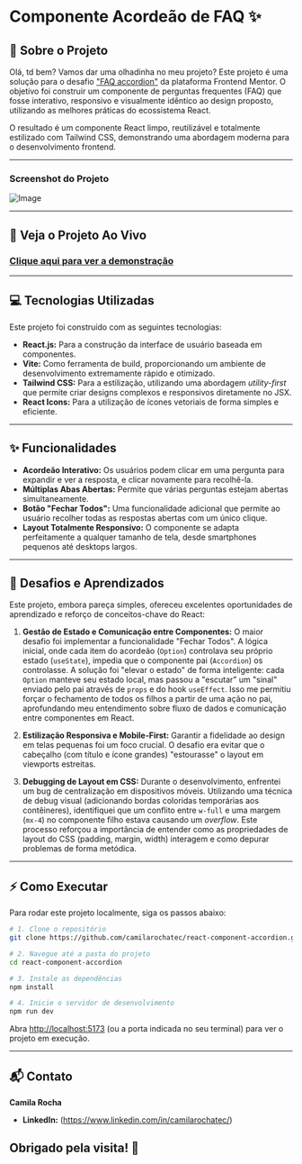 # Componente Acordeão de FAQ ✨
## 📖 Sobre o Projeto
Olá, td bem? Vamos dar uma olhadinha no meu projeto?
Este projeto é uma solução para o desafio ["FAQ accordion"](https://www.frontendmentor.io/challenges/faq-accordion-wyfFdeBwBz) da plataforma Frontend Mentor. O objetivo foi construir um componente de perguntas frequentes (FAQ) que fosse interativo, responsivo e visualmente idêntico ao design proposto, utilizando as melhores práticas do ecossistema React.

O resultado é um componente React limpo, reutilizável e totalmente estilizado com Tailwind CSS, demonstrando uma abordagem moderna para o desenvolvimento frontend.

-----

### Screenshot do Projeto

![Image](https://github.com/user-attachments/assets/dfd29fe4-e9b6-41aa-a572-d4b888fb636a)

-----

## 🚀 Veja o Projeto Ao Vivo

### **[Clique aqui para ver a demonstração](https://www.google.com/search?q=SEU_LINK_DO_PROJETO_AO_VIVO_AQUI)**

-----

## 💻 Tecnologias Utilizadas

Este projeto foi construído com as seguintes tecnologias:

  * **React.js:** Para a construção da interface de usuário baseada em componentes.
  * **Vite:** Como ferramenta de build, proporcionando um ambiente de desenvolvimento extremamente rápido e otimizado.
  * **Tailwind CSS:** Para a estilização, utilizando uma abordagem *utility-first* que permite criar designs complexos e responsivos diretamente no JSX.
  * **React Icons:** Para a utilização de ícones vetoriais de forma simples e eficiente.

-----

## ✨ Funcionalidades

  * **Acordeão Interativo:** Os usuários podem clicar em uma pergunta para expandir e ver a resposta, e clicar novamente para recolhê-la.
  * **Múltiplas Abas Abertas:** Permite que várias perguntas estejam abertas simultaneamente.
  * **Botão "Fechar Todos":** Uma funcionalidade adicional que permite ao usuário recolher todas as respostas abertas com um único clique.
  * **Layout Totalmente Responsivo:** O componente se adapta perfeitamente a qualquer tamanho de tela, desde smartphones pequenos até desktops largos.

-----

## 🧠 Desafios e Aprendizados

Este projeto, embora pareça simples, ofereceu excelentes oportunidades de aprendizado e reforço de conceitos-chave do React:

1.  **Gestão de Estado e Comunicação entre Componentes:**
    O maior desafio foi implementar a funcionalidade "Fechar Todos". A lógica inicial, onde cada item do acordeão (`Option`) controlava seu próprio estado (`useState`), impedia que o componente pai (`Accordion`) os controlasse. A solução foi "elevar o estado" de forma inteligente: cada `Option` manteve seu estado local, mas passou a "escutar" um "sinal" enviado pelo pai através de `props` e do hook `useEffect`. Isso me permitiu forçar o fechamento de todos os filhos a partir de uma ação no pai, aprofundando meu entendimento sobre fluxo de dados e comunicação entre componentes em React.

2.  **Estilização Responsiva e Mobile-First:**
    Garantir a fidelidade ao design em telas pequenas foi um foco crucial. O desafio era evitar que o cabeçalho (com título e ícone grandes) "estourasse" o layout em viewports estreitas.

3.  **Debugging de Layout em CSS:**
    Durante o desenvolvimento, enfrentei um bug de centralização em dispositivos móveis. Utilizando uma técnica de debug visual (adicionando bordas coloridas temporárias aos contêineres), identifiquei que um conflito entre `w-full` e uma margem (`mx-4`) no componente filho estava causando um *overflow*. Este processo reforçou a importância de entender como as propriedades de layout do CSS (padding, margin, width) interagem e como depurar problemas de forma metódica.

-----

## ⚡ Como Executar

Para rodar este projeto localmente, siga os passos abaixo:

```bash
# 1. Clone o repositório
git clone https://github.com/camilarochatec/react-component-accordion.git

# 2. Navegue até a pasta do projeto
cd react-component-accordion

# 3. Instale as dependências
npm install

# 4. Inicie o servidor de desenvolvimento
npm run dev
```

Abra [http://localhost:5173](https://www.google.com/search?q=http://localhost:5173) (ou a porta indicada no seu terminal) para ver o projeto em execução.

-----

## 📬 Contato

**Camila Rocha**

  * **LinkedIn:** (https://www.linkedin.com/in/camilarochatec/)

Obrigado pela visita! 👋
-----



